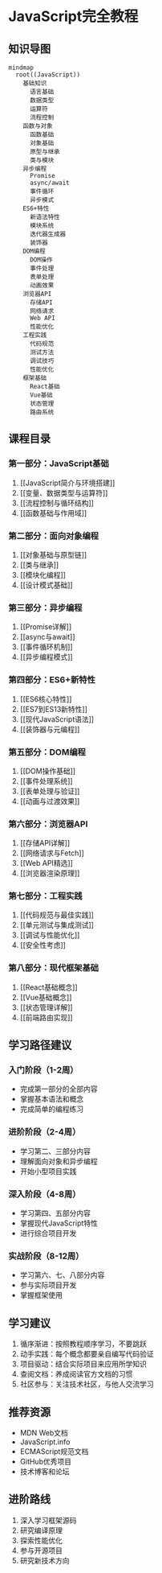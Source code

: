 # JavaScript完全教程

## 知识导图
```mermaid
mindmap
  root((JavaScript))
    基础知识
      语言基础
      数据类型
      运算符
      流程控制
    函数与对象
      函数基础
      对象基础
      原型与继承
      类与模块
    异步编程
      Promise
      async/await
      事件循环
      异步模式
    ES6+特性
      新语法特性
      模块系统
      迭代器生成器
      装饰器
    DOM编程
      DOM操作
      事件处理
      表单处理
      动画效果
    浏览器API
      存储API
      网络请求
      Web API
      性能优化
    工程实践
      代码规范
      测试方法
      调试技巧
      性能优化
    框架基础
      React基础
      Vue基础
      状态管理
      路由系统
```

## 课程目录

### 第一部分：JavaScript基础
1. [[JavaScript简介与环境搭建]]
2. [[变量、数据类型与运算符]]
3. [[流程控制与循环结构]]
4. [[函数基础与作用域]]

### 第二部分：面向对象编程
1. [[对象基础与原型链]]
2. [[类与继承]]
3. [[模块化编程]]
4. [[设计模式基础]]

### 第三部分：异步编程
1. [[Promise详解]]
2. [[async与await]]
3. [[事件循环机制]]
4. [[异步编程模式]]

### 第四部分：ES6+新特性
1. [[ES6核心特性]]
2. [[ES7到ES13新特性]]
3. [[现代JavaScript语法]]
4. [[装饰器与元编程]]

### 第五部分：DOM编程
1. [[DOM操作基础]]
2. [[事件处理系统]]
3. [[表单处理与验证]]
4. [[动画与过渡效果]]

### 第六部分：浏览器API
1. [[存储API详解]]
2. [[网络请求与Fetch]]
3. [[Web API精选]]
4. [[浏览器渲染原理]]

### 第七部分：工程实践
1. [[代码规范与最佳实践]]
2. [[单元测试与集成测试]]
3. [[调试与性能优化]]
4. [[安全性考虑]]

### 第八部分：现代框架基础
1. [[React基础概念]]
2. [[Vue基础概念]]
3. [[状态管理详解]]
4. [[前端路由实现]]

## 学习路径建议

### 入门阶段（1-2周）
- 完成第一部分的全部内容
- 掌握基本语法和概念
- 完成简单的编程练习

### 进阶阶段（2-4周）
- 学习第二、三部分内容
- 理解面向对象和异步编程
- 开始小型项目实践

### 深入阶段（4-8周）
- 学习第四、五部分内容
- 掌握现代JavaScript特性
- 进行综合项目开发

### 实战阶段（8-12周）
- 学习第六、七、八部分内容
- 参与实际项目开发
- 掌握框架使用

## 学习建议
1. 循序渐进：按照教程顺序学习，不要跳跃
2. 动手实践：每个概念都要亲自编写代码验证
3. 项目驱动：结合实际项目来应用所学知识
4. 查阅文档：养成阅读官方文档的习惯
5. 社区参与：关注技术社区，与他人交流学习

## 推荐资源
- MDN Web文档
- JavaScript.info
- ECMAScript规范文档
- GitHub优秀项目
- 技术博客和论坛

## 进阶路线
1. 深入学习框架源码
2. 研究编译原理
3. 探索性能优化
4. 参与开源项目
5. 研究新技术方向 